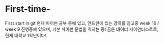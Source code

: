 # First-time-
First start in git
현재 파이썬 공부 중에 있고, 인프런에 있는 강의를 참고중
week 16 / week 9 진행중에 있으며, 기본 파이썬 문법을 익히는 중!
꿈은 데이터 사이언티스트로, 현재 대학교 1학년이다!
